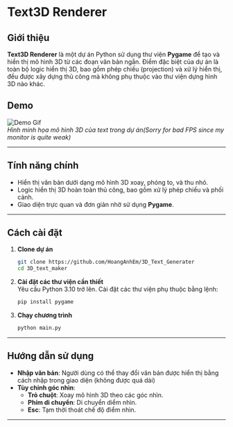 # Text3D Renderer

## Giới thiệu  
**Text3D Renderer** là một dự án Python sử dụng thư viện **Pygame** để tạo và hiển thị mô hình 3D từ các đoạn văn bản ngắn. Điểm đặc biệt của dự án là toàn bộ logic hiển thị 3D, bao gồm phép chiếu (projection) và xử lý hiển thị, đều được xây dựng thủ công mà không phụ thuộc vào thư viện dựng hình 3D nào khác.  

## Demo  
![Demo Gif](demo/demo.gif)  
*Hình minh họa mô hình 3D của text trong dự án(Sorry for bad FPS since my monitor is quite weak)*  

---

## Tính năng chính  
- Hiển thị văn bản dưới dạng mô hình 3D xoay, phóng to, và thu nhỏ.  
- Logic hiển thị 3D hoàn toàn thủ công, bao gồm xử lý phép chiếu và phối cảnh.  
- Giao diện trực quan và đơn giản nhờ sử dụng **Pygame**.  

---

## Cách cài đặt  
1. **Clone dự án**  
   ```bash  
   git clone https://github.com/HoangAnhEm/3D_Text_Generater
   cd 3D_text_maker
   ```  

2. **Cài đặt các thư viện cần thiết**  
   Yêu cầu Python 3.10 trở lên. Cài đặt các thư viện phụ thuộc bằng lệnh:  
   ```bash  
   pip install pygame  
   ```  

3. **Chạy chương trình**  
   ```bash  
   python main.py  
   ```  

---

## Hướng dẫn sử dụng  
- **Nhập văn bản**: Người dùng có thể thay đổi văn bản được hiển thị bằng cách nhập trong giao diện (không được quá dài)
- **Tùy chỉnh góc nhìn**:  
  - **Trỏ chuột**: Xoay mô hình 3D theo các góc nhìn.  
  - **Phím di chuyển**: Di chuyển diểm nhìn.  
  - **Esc**: Tạm thời thoát chế độ điểm nhìn.  
---



